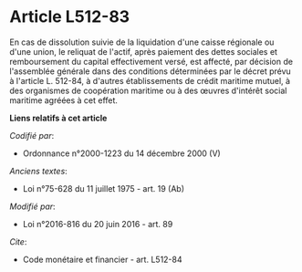 # Article L512-83

En cas de dissolution suivie de la liquidation d'une caisse régionale ou d'une union, le reliquat de l'actif, après paiement
des dettes sociales et remboursement du capital effectivement versé, est affecté, par décision de l'assemblée générale dans
des conditions déterminées par le décret prévu à l'article L. 512-84, à d'autres établissements de crédit maritime mutuel, à
des organismes de coopération maritime ou à des œuvres d'intérêt social maritime agréées à cet effet.

**Liens relatifs à cet article**

_Codifié par_:

  - Ordonnance n°2000-1223 du 14 décembre 2000 (V)

_Anciens textes_:

  - Loi n°75-628 du 11 juillet 1975 - art. 19 (Ab)

_Modifié par_:

  - Loi n°2016-816 du 20 juin 2016 - art. 89

_Cite_:

  - Code monétaire et financier - art. L512-84
